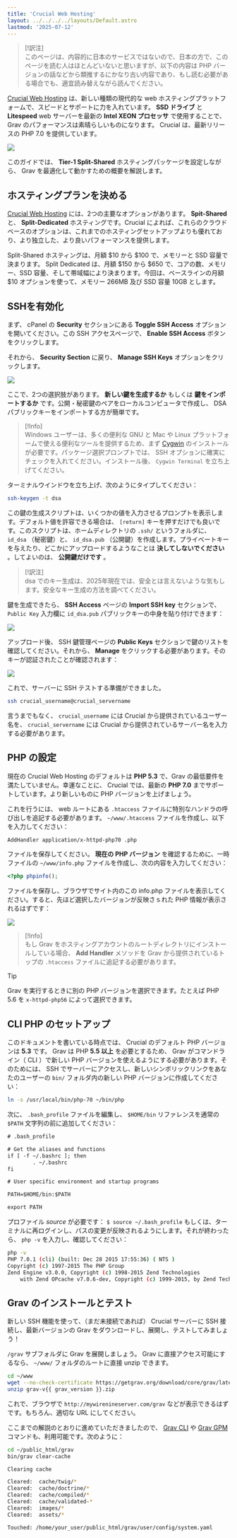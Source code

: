```yaml
---
title: 'Crucial Web Hosting'
layout: ../../../../layouts/Default.astro
lastmod: '2025-07-12'
---
```


> [!訳注]  
> このページは、内容的に日本のサービスではないので、日本の方で、このページを読む人はほとんどいないと思いますが、以下の内容は PHP バージョンの話などから類推するにかなり古い内容であり、もし読む必要がある場合でも、適宜読み替えながら読んでください。

[Crucial Web Hosting](http://www.crucialwebhost.com/promo/1421086/) は、新しい種類の現代的な web ホスティングプラットフォームで、スピードとサポートに力を入れています。 **SSD ドライブ** と **Litespeed** web サーバーを最新の **Intel XEON プロセッサ** で使用することで、 Grav のパフォーマンスは素晴らしいものになります。 Crucial は、最新リリースの PHP 7.0 を提供しています。

![](crucial.webp)

このガイドでは、 **Tier-1 Split-Shared** ホスティングパッケージを設定しながら、 Grav を最適化して動かすための概要を解説します。

<h2 id="picking-your-hosting-plan">ホスティングプランを決める</h2>

[Crucial Web Hosting](http://www.crucialwebhost.com/promo/1421086/) には、2つの主要なオプションがあります。 **Spit-Shared** と、 **Split-Dedicated** ホスティングです。Crucial によれば、これらのクラウドベースのオプションは、これまでのホスティングセットアップよりも優れており、より独立した、より良いパフォーマンスを提供します。

Split-Shared ホスティングは、月額 $10 から $100 で、メモリーと SSD 容量で決まります。 Split Dedicated は、月額 $150 から $650 で、コアの数、メモリー、SSD 容量、そして帯域幅により決まります。今回は、ベースラインの月額 $10 オプションを使って、メモリー 266MB 及び SSD 容量 10GB とします。

<h2 id="enabling-ssh">SSHを有効化</h2>

まず、 cPanel の **Security** セクションにある **Toggle SSH Access** オプションを開いてください。この SSH アクセスページで、 **Enable SSH Access** ボタンをクリックします。

それから、 **Security Section** に戻り、 **Manage SSH Keys** オプションをクリックします。

![](manage-ssh-keys.png)

ここで、2つの選択肢があります。 **新しい鍵を生成するか** もしくは **鍵をインポートするか** です。公開・秘密鍵のペアをローカルコンピュータで作成し、 DSA パブリックキーをインポートする方が簡単です。

> [!Info]  
> Windows ユーザーは、多くの便利な GNU と Mac や Linux プラットフォームで使える便利なツールを提供するため、まず [Cygwin](https://www.cygwin.com/) のインストールが必要です。パッケージ選択プロンプトでは、 SSH オプションに確実にチェックを入れてください。インストール後、 `Cygwin Terminal` を立ち上げてください。

ターミナルウインドウを立ち上げ、次のようにタイプしてください：

```bash
ssh-keygen -t dsa
```

この鍵の生成スクリプトは、いくつかの値を入力させるプロンプトを表示します。デフォルト値を許容できる場合は、 `[return]` キーを押すだけでも良いです。このスクリプトは、ホームディレクトリの `.ssh/` というフォルダに、 `id_dsa` （秘密鍵）と、 `id_dsa.pub` （公開鍵）を作成します。プライベートキーを与えたり、どこかにアップロードするようなことは **決してしないでください** 。してよいのは、 **公開鍵だけです** 。

> [!訳注]  
> dsa でのキー生成は、2025年現在では、安全とは言えないような気もします。安全なキー生成の方法を調べてください。

鍵を生成できたら、 **SSH Access** ページの **Import SSH key** セクションで、 `Public Key` 入力欄に `id_dsa.pub` パブリックキーの中身を貼り付けできます：

![](ssh-public-key.png)

アップロード後、 SSH 鍵管理ページの **Public Keys** セクションで鍵のリストを確認してください。それから、 **Manage** をクリックする必要があります。そのキーが認証されたことが確認されます：

![](authorized-keys.png)

これで、サーバーに SSH テストする準備ができました。

```bash
ssh crucial_username@crucial_servername
```

言うまでもなく、 `crucial_username` には Crucial から提供されているユーザー名を、 `crucial_servername` には Crucial から提供されているサーバー名を入力する必要があります。

<h2 id="configuring-php">PHP の設定</h2>

現在の Crucial Web Hosting のデフォルトは **PHP 5.3** で、Grav の最低要件を満たしていません。幸運なことに、 Crucial では、最新の **PHP 7.0** までサポートしています。より新しいものに PHP バージョンを上げましょう。

これを行うには、 web ルートにある `.htaccess` ファイルに特別なハンドラの呼び出しを追記する必要があります。 `~/www/.htaccess` ファイルを作成し、以下を入力してください：

```bash
AddHandler application/x-httpd-php70 .php
```

ファイルを保存してください。 **現在の PHP バージョン** を確認するために、一時ファイルの `~/www/info.php` ファイルを作成し、次の内容を入力してください：

```php
<?php phpinfo();
```

ファイルを保存し、ブラウザでサイト内のこの info.php ファイルを表示してください。すると、先ほど選択したバージョンが反映さｓれた PHP 情報が表示されるはずです：

![](php-info.webp)

> [!Info]  
> もし Grav をホスティングアカウントのルートディレクトリにインストールしている場合、 **Add Handler** メソッドを Grav から提供されているトップの `.htaccess` ファイルに追記する必要があります。

> [!Tip]  
> Grav を実行するときに別の PHP バージョンを選択できます。たとえば PHP 5.6 を `x-httpd-php56` によって選択できます。

<h2 id="setup-cli-php">CLI PHP のセットアップ</h2>

このドキュメントを書いている時点では、 Crucial のデフォルト PHP バージョンは **5.3** です。 Grav は PHP **5.5 以上** を必要とするため、 Grav がコマンドライン（ CLI ）で新しい PHP バージョンを使えるようにする必要があります。そのためには、 SSH でサーバーにアクセスし、新しいシンボリックリンクをあなたのユーザーの `bin/` フォルダ内の新しい PHP バージョンに作成してください：

```bash
ln -s /usr/local/bin/php-70 ~/bin/php
```

次に、 `.bash_profile` ファイルを編集し、 `$HOME/bin` リファレンスを通常の `$PATH` 文字列の前に追加してください：

```txt
# .bash_profile

# Get the aliases and functions
if [ -f ~/.bashrc ]; then
        . ~/.bashrc
fi

# User specific environment and startup programs

PATH=$HOME/bin:$PATH

export PATH
```

プロファイル _source_ が必要です： `$ source ~/.bash_profile` もしくは、ターミナルに再ログインし、パスの変更が反映されるようにします。それが終わったら、 `php -v` を入力し、確認してください：

```bash
php -v
PHP 7.0.1 (cli) (built: Dec 28 2015 17:55:36) ( NTS )
Copyright (c) 1997-2015 The PHP Group
Zend Engine v3.0.0, Copyright (c) 1998-2015 Zend Technologies
    with Zend OPcache v7.0.6-dev, Copyright (c) 1999-2015, by Zend Technologies
```

<h2 id="install-and-test-grav">Grav のインストールとテスト</h2>

新しい SSH 機能を使って、（まだ未接続であれば） Crucial サーバーに SSH 接続し、最新バージョンの Grav をダウンロードし、展開し、テストしてみましょう！

`/grav` サブフォルダに Grav を展開しましょう。 Grav に直接アクセス可能にするなら、 `~/www/` フォルダのルートに直接 unzip できます。

```bash
cd ~/www
wget --no-check-certificate https://getgrav.org/download/core/grav/latest
unzip grav-v{{ grav_version }}.zip
```

これで、ブラウザで `http://mywirenineserver.com/grav` などが表示できるはずです。もちろん、適切な URL にしてください。

ここまでの解説のとおりに進めていただきましたので、 [Grav CLI](../../../07.cli-console/02.grav-cli/) や [Grav GPM](../../../07.cli-console/04.grav-cli-gpm/) コマンドも、利用可能です。次のように：

```bash
cd ~/public_html/grav
bin/grav clear-cache

Clearing cache

Cleared:  cache/twig/*
Cleared:  cache/doctrine/*
Cleared:  cache/compiled/*
Cleared:  cache/validated-*
Cleared:  images/*
Cleared:  assets/*

Touched: /home/your_user/public_html/grav/user/config/system.yaml
```

